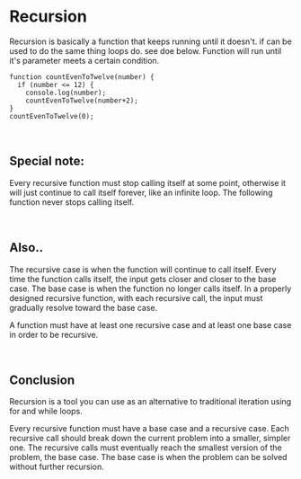 # Recursion

Recursion is basically a function that keeps running until it doesn't.
if can be used to do the same thing loops do.
see doe below. Function will run until it's parameter meets a certain condition.

```
function countEvenToTwelve(number) {
  if (number <= 12) {
    console.log(number);
    countEvenToTwelve(number+2);
}
countEvenToTwelve(0);
```
<br>

## Special note:
Every recursive function must stop calling itself at some point, otherwise it will just continue to call itself forever, like an infinite loop. The following function never stops calling itself.

<br>

## Also..
The recursive case is when the function will continue to call itself. Every time the function calls itself, the input gets closer and closer to the base case. The base case is when the function no longer calls itself. In a properly designed recursive function, with each recursive call, the input must gradually resolve toward the base case.

A function must have at least one recursive case and at least one base case in order to be recursive.

<br>

## Conclusion 
Recursion is a tool you can use as an alternative to traditional iteration using for and while loops.

Every recursive function must have a base case and a recursive case.
Each recursive call should break down the current problem into a smaller, simpler one.
The recursive calls must eventually reach the smallest version of the problem, the base case.
The base case is when the problem can be solved without further recursion.